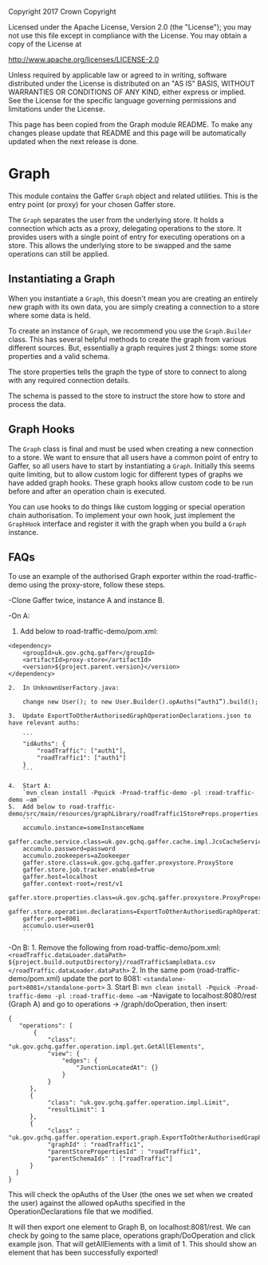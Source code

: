 Copyright 2017 Crown Copyright

Licensed under the Apache License, Version 2.0 (the "License");
you may not use this file except in compliance with the License.
You may obtain a copy of the License at

  http://www.apache.org/licenses/LICENSE-2.0

Unless required by applicable law or agreed to in writing, software
distributed under the License is distributed on an "AS IS" BASIS,
WITHOUT WARRANTIES OR CONDITIONS OF ANY KIND, either express or implied.
See the License for the specific language governing permissions and
limitations under the License.

This page has been copied from the Graph module README. To make any changes please update that README and this page will be automatically updated when the next release is done.


Graph
============

This module contains the Gaffer `Graph` object and related utilities. This
is the entry point (or proxy) for your chosen Gaffer store.

The `Graph` separates the user from the underlying store. It holds a connection
which acts as a proxy, delegating operations to the store.
It provides users with a single point of entry for executing operations
on a store. This allows the underlying store to be swapped and the same
operations can still be applied.

## Instantiating a Graph 
When you instantiate a `Graph`, this doesn't mean you are creating an entirely
new graph with its own data, you are simply creating a connection to a store
where some data is held.

To create an instance of `Graph`, we recommend you use the `Graph.Builder`
class. This has several helpful methods to create the graph from various
different sources. But, essentially a graph requires just 2 things: some
store properties and a valid schema.

The store properties tells the graph the type of store to connect to
along with any required connection details.

The schema is passed to the store to instruct the store how to store
and process the data.
 

## Graph Hooks
The `Graph` class is final and must be used when creating a new connection
to a store. We want to ensure that all users have a common point of entry
to Gaffer, so all users have to start by instantiating a `Graph`. Initially
this seems quite limiting, but to allow custom logic for different types
of graphs we have added graph hooks. These graph hooks allow custom code
to be run before and after an operation chain is executed.

You can use hooks to do things like custom logging or special operation
chain authorisation. To implement your own hook, just implement the `GraphHook`
interface and register it with the graph when you build a `Graph` instance.

## FAQs
To use an example of the authorised Graph exporter within the road-traffic-demo using the proxy-store, follow these steps.

-Clone Gaffer twice, instance A and instance B.

-On A:

1.  Add below to road-traffic-demo/pom.xml:
    
```
<dependency>
    <groupId>uk.gov.gchq.gaffer</groupId>
    <artifactId>proxy-store</artifactId>
    <version>${project.parent.version}</version>
</dependency>
```
        
    2.  In UnknownUserFactory.java:
    
        change new User(); to new User.Builder().opAuths(“auth1”).build();
        
    3.  Update ExportToOtherAuthorisedGraphOperationDeclarations.json to have relevant auths:
    
        ```
        "idAuths": {
            "roadTraffic": ["auth1"],
            "roadTraffic1": ["auth1"]
        }
        ```
        
    4.  Start A:
        `mvn clean install -Pquick -Proad-traffic-demo -pl :road-traffic-demo –am`
    5.  Add below to road-traffic-demo/src/main/resources/graphLibrary/roadTraffic1StoreProps.properties:
        ```
        accumulo.instance=someInstanceName
        gaffer.cache.service.class=uk.gov.gchq.gaffer.cache.impl.JcsCacheService
        accumulo.password=password
        accumulo.zookeepers=aZookeeper
        gaffer.store.class=uk.gov.gchq.gaffer.proxystore.ProxyStore
        gaffer.store.job.tracker.enabled=true
        gaffer.host=localhost
        gaffer.context-root=/rest/v1
        gaffer.store.properties.class=uk.gov.gchq.gaffer.proxystore.ProxyProperties
        gaffer.store.operation.declarations=ExportToOtherAuthorisedGraphOperationDeclarations.json,ExportToOtherGraphOperationDeclarations.json,NamedOperationDeclarations.json,accumulo/ResultCacheExportOperations.json,FlinkOperationDeclarations.json,disableOperations.json
        gaffer.port=8081
        accumulo.user=user01
        ```
-On B:
    1.  Remove the following from road-traffic-demo/pom.xml:
        ```
        <roadTraffic.dataLoader.dataPath>
            ${project.build.outputDirectory}/roadTrafficSampleData.csv
        </roadTraffic.dataLoader.dataPath>
        ```
    2.  In the same pom (road-traffic-demo/pom.xml) update the port to 8081:
        ```
        <standalone-port>8081</standalone-port>
        ```
    3.  Start B:
        `mvn clean install -Pquick -Proad-traffic-demo -pl :road-traffic-demo –am`
-Navigate to localhost:8080/rest (Graph A) and go to operations -> /graph/doOperation, then insert: 
 ```
 {
    "operations": [
        {
            "class": "uk.gov.gchq.gaffer.operation.impl.get.GetAllElements",
            "view": {
                "edges": {
                    "JunctionLocatedAt": {}
                }
            }
       },
       {
            "class": "uk.gov.gchq.gaffer.operation.impl.Limit",
            "resultLimit": 1
       },
       {
            "class" : "uk.gov.gchq.gaffer.operation.export.graph.ExportToOtherAuthorisedGraph",
            "graphId" : "roadTraffic1",
            "parentStorePropertiesId" : "roadTraffic1",
            "parentSchemaIds" : ["roadTraffic"]
       }
   ]
 }
 ```
 
 This will check the opAuths of the User (the ones we set when we created 
 the user) against the allowed opAuths specified in the OperationDeclarations 
 file that we modified.
 
 It will then export one element to Graph B, on localhost:8081/rest. 
 We can check by going to the same place, operations graph/DoOperation 
 and click example json.  That will getAllElements with a limit of 1. 
 This should show an element that has been successfully exported!
 